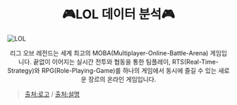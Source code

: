 # <div align=center>:video_game:LOL 데이터 분석:video_game:</div>
![LOL](https://github.com/Kimseongchan1224/LOL/assets/79899868/68d8baa2-86f2-4c32-8076-e712334bf420)

<div align=center>리그 오브 레전드는 세계 최고의 MOBA(Multiplayer-Online-Battle-Arena) 게임입니다. 끝없이 이어지는 실시간 전투와 협동을 통한 팀플레이,
RTS(Real-Time-Strategy)와 RPG(Role-Playing-Game)를 하나의 게임에서 동시에 즐길 수 있는 새로운 장르의 온라인 게임입니다.</div>

>[출처:로고](https://blog.naver.com/janginhome/223223926862)&nbsp;/&nbsp;[출처:설명]([https://m.searchad.naver.com/faq/view/374?from](https://search.naver.com/search.naver?where=nexearch&sm=tab_etc&mra=bkJB&pkid=3001&os=6633263&qvt=0&query=%EB%A6%AC%EA%B7%B8%20%EC%98%A4%EB%B8%8C%20%EB%A0%88%EC%A0%84%EB%93%9C%20%EC%A0%95%EB%B3%B4)https://search.naver.com/search.naver?where=nexearch&sm=tab_etc&mra=bkJB&pkid=3001&os=6633263&qvt=0&query=%EB%A6%AC%EA%B7%B8%20%EC%98%A4%EB%B8%8C%20%EB%A0%88%EC%A0%84%EB%93%9C%20%EC%A0%95%EB%B3%B4) 
